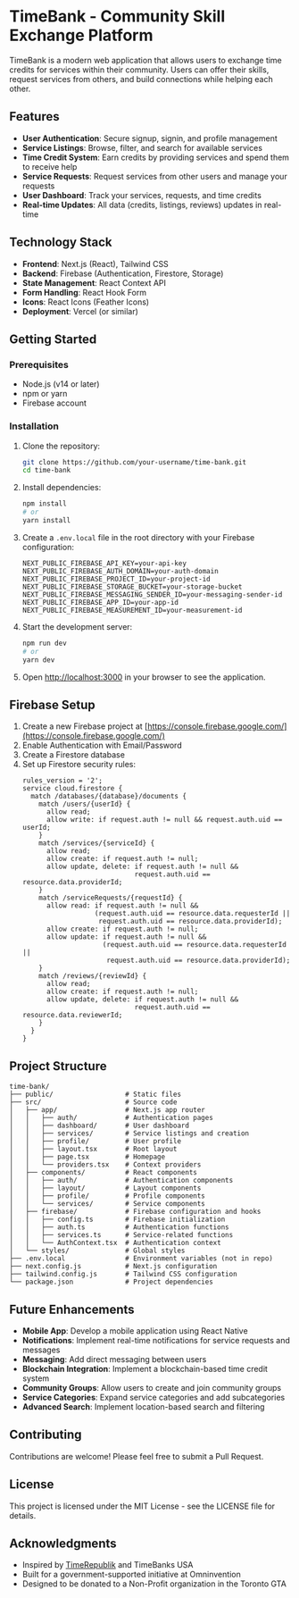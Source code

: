 # TimeBank - Community Skill Exchange Platform

TimeBank is a modern web application that allows users to exchange time credits for services within their community. Users can offer their skills, request services from others, and build connections while helping each other.

## Features

- **User Authentication**: Secure signup, signin, and profile management
- **Service Listings**: Browse, filter, and search for available services
- **Time Credit System**: Earn credits by providing services and spend them to receive help
- **Service Requests**: Request services from other users and manage your requests
- **User Dashboard**: Track your services, requests, and time credits
- **Real-time Updates**: All data (credits, listings, reviews) updates in real-time

## Technology Stack

- **Frontend**: Next.js (React), Tailwind CSS
- **Backend**: Firebase (Authentication, Firestore, Storage)
- **State Management**: React Context API
- **Form Handling**: React Hook Form
- **Icons**: React Icons (Feather Icons)
- **Deployment**: Vercel (or similar)

## Getting Started

### Prerequisites

- Node.js (v14 or later)
- npm or yarn
- Firebase account

### Installation

1. Clone the repository:
   ```bash
   git clone https://github.com/your-username/time-bank.git
   cd time-bank
   ```

2. Install dependencies:
   ```bash
   npm install
   # or
   yarn install
   ```

3. Create a `.env.local` file in the root directory with your Firebase configuration:
   ```
   NEXT_PUBLIC_FIREBASE_API_KEY=your-api-key
   NEXT_PUBLIC_FIREBASE_AUTH_DOMAIN=your-auth-domain
   NEXT_PUBLIC_FIREBASE_PROJECT_ID=your-project-id
   NEXT_PUBLIC_FIREBASE_STORAGE_BUCKET=your-storage-bucket
   NEXT_PUBLIC_FIREBASE_MESSAGING_SENDER_ID=your-messaging-sender-id
   NEXT_PUBLIC_FIREBASE_APP_ID=your-app-id
   NEXT_PUBLIC_FIREBASE_MEASUREMENT_ID=your-measurement-id
   ```

4. Start the development server:
   ```bash
   npm run dev
   # or
   yarn dev
   ```

5. Open [http://localhost:3000](http://localhost:3000) in your browser to see the application.

## Firebase Setup

1. Create a new Firebase project at [https://console.firebase.google.com/](https://console.firebase.google.com/)
2. Enable Authentication with Email/Password
3. Create a Firestore database
4. Set up Firestore security rules:
   ```
   rules_version = '2';
   service cloud.firestore {
     match /databases/{database}/documents {
       match /users/{userId} {
         allow read;
         allow write: if request.auth != null && request.auth.uid == userId;
       }
       match /services/{serviceId} {
         allow read;
         allow create: if request.auth != null;
         allow update, delete: if request.auth != null && 
                               request.auth.uid == resource.data.providerId;
       }
       match /serviceRequests/{requestId} {
         allow read: if request.auth != null && 
                     (request.auth.uid == resource.data.requesterId || 
                      request.auth.uid == resource.data.providerId);
         allow create: if request.auth != null;
         allow update: if request.auth != null && 
                       (request.auth.uid == resource.data.requesterId || 
                        request.auth.uid == resource.data.providerId);
       }
       match /reviews/{reviewId} {
         allow read;
         allow create: if request.auth != null;
         allow update, delete: if request.auth != null && 
                               request.auth.uid == resource.data.reviewerId;
       }
     }
   }
   ```

## Project Structure

```
time-bank/
├── public/                  # Static files
├── src/                     # Source code
│   ├── app/                 # Next.js app router
│   │   ├── auth/            # Authentication pages
│   │   ├── dashboard/       # User dashboard
│   │   ├── services/        # Service listings and creation
│   │   ├── profile/         # User profile
│   │   ├── layout.tsx       # Root layout
│   │   ├── page.tsx         # Homepage
│   │   └── providers.tsx    # Context providers
│   ├── components/          # React components
│   │   ├── auth/            # Authentication components
│   │   ├── layout/          # Layout components
│   │   ├── profile/         # Profile components
│   │   └── services/        # Service components
│   ├── firebase/            # Firebase configuration and hooks
│   │   ├── config.ts        # Firebase initialization
│   │   ├── auth.ts          # Authentication functions
│   │   ├── services.ts      # Service-related functions
│   │   └── AuthContext.tsx  # Authentication context
│   └── styles/              # Global styles
├── .env.local               # Environment variables (not in repo)
├── next.config.js           # Next.js configuration
├── tailwind.config.js       # Tailwind CSS configuration
└── package.json             # Project dependencies
```

## Future Enhancements

- **Mobile App**: Develop a mobile application using React Native
- **Notifications**: Implement real-time notifications for service requests and messages
- **Messaging**: Add direct messaging between users
- **Blockchain Integration**: Implement a blockchain-based time credit system
- **Community Groups**: Allow users to create and join community groups
- **Service Categories**: Expand service categories and add subcategories
- **Advanced Search**: Implement location-based search and filtering

## Contributing

Contributions are welcome! Please feel free to submit a Pull Request.

## License

This project is licensed under the MIT License - see the LICENSE file for details.

## Acknowledgments

- Inspired by [TimeRepublik](https://www.timerepublik.com/) and TimeBanks USA
- Built for a government-supported initiative at Omninvention
- Designed to be donated to a Non-Profit organization in the Toronto GTA
